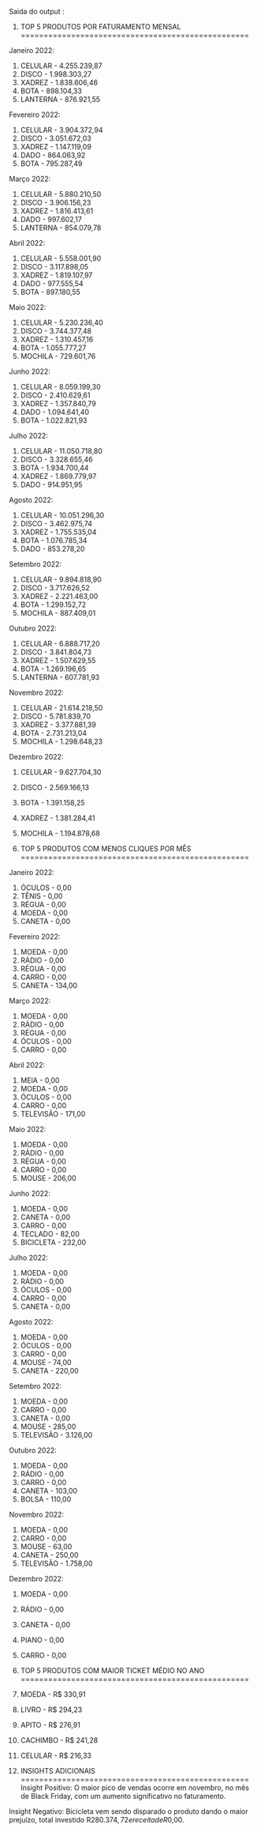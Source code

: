 Saida do output :
1. TOP 5 PRODUTOS POR FATURAMENTO MENSAL
==================================================

Janeiro 2022:
1. CELULAR - 4.255.239,87
2. DISCO - 1.998.303,27
3. XADREZ - 1.838.606,46
4. BOTA - 898.104,33
5. LANTERNA - 876.921,55

Fevereiro 2022:
1. CELULAR - 3.904.372,94
2. DISCO - 3.051.672,03
3. XADREZ - 1.147.119,09
4. DADO - 864.063,92
5. BOTA - 795.287,49

Março 2022:
1. CELULAR - 5.880.210,50
2. DISCO - 3.906.156,23
3. XADREZ - 1.816.413,61
4. DADO - 997.602,17
5. LANTERNA - 854.079,78

Abril 2022:
1. CELULAR - 5.558.001,90
2. DISCO - 3.117.898,05
3. XADREZ - 1.819.107,97
4. DADO - 977.555,54
5. BOTA - 897.180,55

Maio 2022:
1. CELULAR - 5.230.236,40
2. DISCO - 3.744.377,48
3. XADREZ - 1.310.457,16
4. BOTA - 1.055.777,27
5. MOCHILA - 729.601,76

Junho 2022:
1. CELULAR - 8.059.199,30
2. DISCO - 2.410.629,61
3. XADREZ - 1.357.840,79
4. DADO - 1.094.641,40
5. BOTA - 1.022.821,93

Julho 2022:
1. CELULAR - 11.050.718,80
2. DISCO - 3.328.655,46
3. BOTA - 1.934.700,44
4. XADREZ - 1.869.779,97
5. DADO - 914.951,95

Agosto 2022:
1. CELULAR - 10.051.296,30
2. DISCO - 3.462.975,74
3. XADREZ - 1.755.535,04
4. BOTA - 1.076.785,34
5. DADO - 853.278,20

Setembro 2022:
1. CELULAR - 9.894.818,90
2. DISCO - 3.717.626,52
3. XADREZ - 2.221.463,00
4. BOTA - 1.299.152,72
5. MOCHILA - 887.409,01

Outubro 2022:
1. CELULAR - 6.888.717,20
2. DISCO - 3.841.804,73
3. XADREZ - 1.507.629,55
4. BOTA - 1.269.196,65
5. LANTERNA - 607.781,93

Novembro 2022:
1. CELULAR - 21.614.218,50
2. DISCO - 5.781.839,70
3. XADREZ - 3.377.881,39
4. BOTA - 2.731.213,04
5. MOCHILA - 1.298.648,23

Dezembro 2022:
1. CELULAR - 9.627.704,30
2. DISCO - 2.569.166,13
3. BOTA - 1.391.158,25
4. XADREZ - 1.381.284,41
5. MOCHILA - 1.194.878,68

2. TOP 5 PRODUTOS COM MENOS CLIQUES POR MÊS
==================================================

Janeiro 2022:
1. ÓCULOS - 0,00
2. TÊNIS - 0,00
3. RÉGUA - 0,00
4. MOEDA - 0,00
5. CANETA - 0,00

Fevereiro 2022:
1. MOEDA - 0,00
2. RÁDIO - 0,00
3. RÉGUA - 0,00
4. CARRO - 0,00
5. CANETA - 134,00

Março 2022:
1. MOEDA - 0,00
2. RÁDIO - 0,00
3. RÉGUA - 0,00
4. ÓCULOS - 0,00
5. CARRO - 0,00

Abril 2022:
1. MEIA - 0,00
2. MOEDA - 0,00
3. ÓCULOS - 0,00
4. CARRO - 0,00
5. TELEVISÃO - 171,00

Maio 2022:
1. MOEDA - 0,00
2. RÁDIO - 0,00
3. RÉGUA - 0,00
4. CARRO - 0,00
5. MOUSE - 206,00

Junho 2022:
1. MOEDA - 0,00
2. CANETA - 0,00
3. CARRO - 0,00
4. TECLADO - 82,00
5. BICICLETA - 232,00

Julho 2022:
1. MOEDA - 0,00
2. RÁDIO - 0,00
3. ÓCULOS - 0,00
4. CARRO - 0,00
5. CANETA - 0,00

Agosto 2022:
1. MOEDA - 0,00
2. ÓCULOS - 0,00
3. CARRO - 0,00
4. MOUSE - 74,00
5. CANETA - 220,00

Setembro 2022:
1. MOEDA - 0,00
2. CARRO - 0,00
3. CANETA - 0,00
4. MOUSE - 285,00
5. TELEVISÃO - 3.126,00

Outubro 2022:
1. MOEDA - 0,00
2. RÁDIO - 0,00
3. CARRO - 0,00
4. CANETA - 103,00
5. BOLSA - 110,00

Novembro 2022:
1. MOEDA - 0,00
2. CARRO - 0,00
3. MOUSE - 63,00
4. CANETA - 250,00
5. TELEVISÃO - 1.758,00

Dezembro 2022:
1. MOEDA - 0,00
2. RÁDIO - 0,00
3. CANETA - 0,00
4. PIANO - 0,00
5. CARRO - 0,00

3. TOP 5 PRODUTOS COM MAIOR TICKET MÉDIO NO ANO
==================================================
1. MOEDA - R$ 330,91
2. LIVRO - R$ 294,23
3. APITO - R$ 276,91
4. CACHIMBO - R$ 241,28
5. CELULAR - R$ 216,33

4. INSIGHTS ADICIONAIS
==================================================
Insight Positivo:
O maior pico de vendas ocorre em novembro, no mês de Black Friday, com um aumento significativo no faturamento.

Insight Negativo:
Bicicleta vem sendo disparado o produto dando o maior prejuízo, total investido R$280.374,72 e receita de R$0,00.
